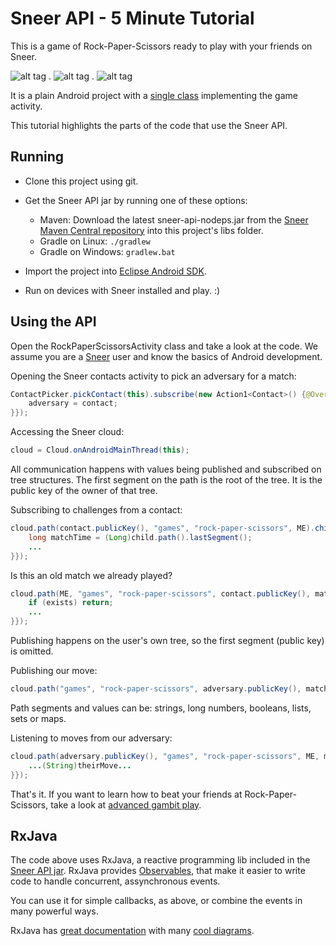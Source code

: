 Sneer API - 5 Minute Tutorial
====

This is a game of Rock-Paper-Scissors ready to play with your friends on Sneer.

![alt tag](http://i.imgur.com/nBrPhhz.png) . ![alt tag](http://i.imgur.com/4ESnGSw.png) . ![alt tag](http://i.imgur.com/x7FQgFu.png)

It is a plain Android project with a [single class](https://github.com/felipebueno/rockpaperscissors/blob/master/src/sneerteam/tutorial/rockpaperscissors/RockPaperScissorsActivity.java) implementing the game activity.

This tutorial highlights the parts of the code that use the Sneer API.


Running
----

  - Clone this project using git.

  - Get the Sneer API jar by running one of these options:
    - Maven: Download the latest sneer-api-nodeps.jar from the [Sneer Maven Central repository](https://github.com/sneerteam/snapi/releases) into this project's libs folder. 
    - Gradle on Linux: ```./gradlew```
    - Gradle on Windows: ```gradlew.bat```

  - Import the project into [Eclipse Android SDK](http://developer.android.com/sdk/index.html).

  - Run on devices with Sneer installed and play. :)


Using the API
----

Open the RockPaperScissorsActivity class and take a look at the code. We assume you are a [Sneer](https://play.google.com/store/search?q=SneerApp) user and know the basics of Android development.

Opening the Sneer contacts activity to pick an adversary for a match:
```JAVA
ContactPicker.pickContact(this).subscribe(new Action1<Contact>() {@Override public void call(Contact contact) {
	adversary = contact;
}});
```

Accessing the Sneer cloud:
```JAVA
cloud = Cloud.onAndroidMainThread(this);
```

All communication happens with values being published and subscribed on tree structures. The first segment on the path is the root of the tree. It is the public key of the owner of that tree.

Subscribing to challenges from a contact:
```JAVA
cloud.path(contact.publicKey(), "games", "rock-paper-scissors", ME).children().subscribe(new Action1<PathEvent>() { @Override public void call(final PathEvent child) {
	long matchTime = (Long)child.path().lastSegment();
	...
}});
```

Is this an old match we already played?
```JAVA
cloud.path(ME, "games", "rock-paper-scissors", contact.publicKey(), matchTime).exists(1000, TimeUnit.MILLISECONDS).subscribe(new Action1<Boolean>() { @Override public void call(Boolean exists) {
	if (exists) return;
	...
}});
```

Publishing happens on the user's own tree, so the first segment (public key) is omitted.

Publishing our move:
```JAVA
cloud.path("games", "rock-paper-scissors", adversary.publicKey(), matchTime).pub("ROCK");
```

Path segments and values can be: strings, long numbers, booleans, lists, sets or maps. 

Listening to moves from our adversary:
```JAVA
cloud.path(adversary.publicKey(), "games", "rock-paper-scissors", ME, matchTime).value().subscribe(new Action1<Object>() { @Override public void call(Object theirMove) {
	...(String)theirMove...
}});
```

That's it. If you want to learn how to beat your friends at Rock-Paper-Scissors, take a look at [advanced gambit play](http://www.worldrps.com/gambit-play).

RxJava
----

The code above uses RxJava, a reactive programming lib included in the [Sneer API jar](#). RxJava provides [Observables](https://github.com/Netflix/RxJava/wiki/Observable), that make it easier to write code to handle concurrent, assynchronous events.

You can use it for simple callbacks, as above, or combine the events in many powerful ways.

RxJava has [great documentation](https://github.com/Netflix/RxJava/wiki/Observable) with many [cool diagrams](https://github.com/Netflix/RxJava/wiki/Combining-Observables#merge).
